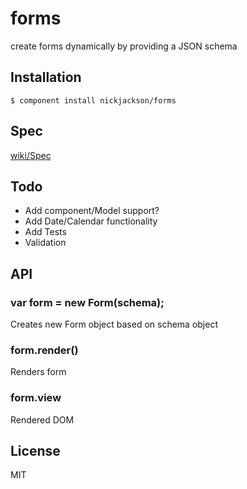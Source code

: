 # forms

  create forms dynamically by providing a JSON schema

## Installation

    $ component install nickjackson/forms

## Spec
[wiki/Spec](https://github.com/nickjackson/forms/wiki/Spec)


## Todo
* Add component/Model support?
* Add Date/Calendar functionality
* Add Tests
* Validation

## API

### var form = new Form(schema);
Creates new Form object based on schema object
 
### form.render()
Renders form
 
### form.view
Rendered DOM

## License

  MIT
